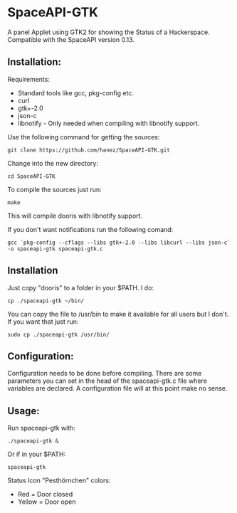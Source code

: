 SpaceAPI-GTK
============

A panel Applet using GTK2 for showing the Status of a Hackerspace. Compatible with the SpaceAPI version 0.13.

Installation:
-------------

Requirements:

- Standard tools like gcc, pkg-config etc.
- curl
- gtk+-2.0
- json-c
- libnotify - Only needed when compiling with libnotify support.

Use the following command for getting the sources:

    git clone https://github.com/hanez/SpaceAPI-GTK.git

Change into the new directory:

    cd SpaceAPI-GTK

To compile the sources just run:

    make

This will compile dooris with libnotify support.

If you don't want notifications run the following comand:

    gcc `pkg-config --cflags --libs gtk+-2.0 --libs libcurl --libs json-c` -o spaceapi-gtk spaceapi-gtk.c

Installation
------------

Just copy "dooris" to a folder in your $PATH. I do:

    cp ./spaceapi-gtk ~/bin/

You can copy the file to /usr/bin to make it available for all users but I don't. If you want that just run:

    sudo cp ./spaceapi-gtk /usr/bin/

Configuration:
--------------

Configuration needs to be done before compiling. There are some parameters you can set in the head of the spaceapi-gtk.c file where variables are declared. A configuration file will at this point make no sense.

Usage:
------

Run spaceapi-gtk with:

    ./spaceapi-gtk & 

Or if in your $PATH:

    spaceapi-gtk

Status Icon "Pesthörnchen" colors:

- Red = Door closed
- Yellow = Door open

